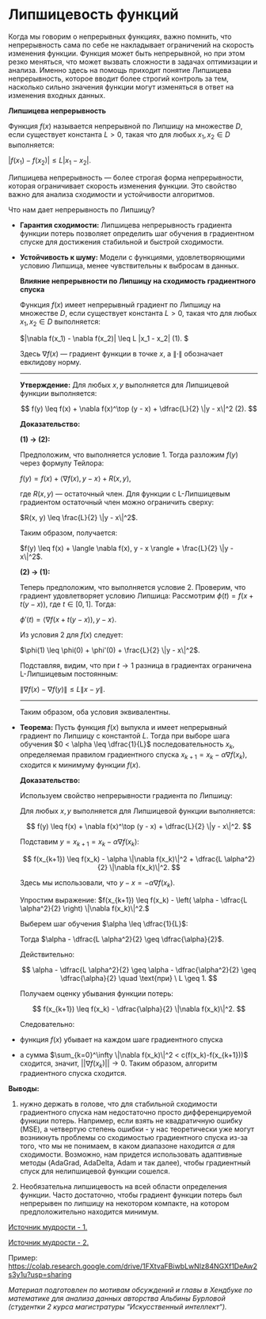 # Липшицевость функций

Когда мы говорим о непрерывных функциях, важно помнить, что непрерывность сама по себе не накладывает ограничений на скорость изменения функции. Функция может быть непрерывной, но при этом резко меняться, что может вызвать сложности в задачах оптимизации и анализа. Именно здесь на помощь приходит понятие Липшицева непрерывность, которое вводит более строгий контроль за тем, насколько сильно значения функции могут изменяться в ответ на изменения входных данных.

 

**Липшицева непрерывность**

Функция $f(x)$ называется непрерывной по Липшицу на множестве $D$, если существует константа $L>0$, такая что для любых $x_1, x_2 \in D$ выполняется:

$|f(x_1) - f(x_2)| \leq L |x_1 - x_2|.$

Липшицева непрерывность — более строгая форма непрерывности, которая ограничивает скорость изменения функции. Это свойство важно для анализа сходимости и устойчивости алгоритмов.

Что нам дает непрерывность по Липшицу?

- **Гарантия сходимости:** Липшицева непрерывность градиента функции потерь позволяет определить шаг обучения в градиентном спуске для достижения стабильной и быстрой сходимости.


- **Устойчивость к шуму:** Модели с функциями, удовлетворяющими условию Липшица, менее чувствительны к выбросам в данных.

  
  **Влияние непрерывности по Липшицу на сходимость градиентного спуска**

  Функция $f(x)$ имеет непрерывный градиент по Липшицу на множестве $D$, если существует константа $L > 0$, такая что для любых $x_1, x_2 \in D$ выполняется:

  $\|\nabla f(x_1) - \nabla f(x_2)\| \leq L \|x_1 - x_2\|    (1).  $

  Здесь $\nabla f(x)$ — градиент функции в точке $x$, а $\|\cdot\|$ обозначает евклидову норму.

  
  
  ---

  **Утверждение:** Для любых $x, y$ выполняется для Липшицевой функции выполняется:

  $$
  f(y) \leq f(x) + \nabla f(x)^\top (y - x) + \dfrac{L}{2} \|y - x\|^2   (2).
  $$

  
   **Доказательство:**

  **(1) → (2):**

  Предположим, что выполняется условие 1. Тогда разложим $f(y)$ через формулу Тейлора:

   $f(y) = f(x) + \langle \nabla f(x), y - x \rangle + R(x, y)$, 

  где $R(x,y$) — остаточный член. Для функции с L-Липшицевым градиентом остаточный член можно ограничить сверху:

   $R(x, y) \leq \frac{L}{2} \|y - x\|^2$. 

  Таким образом, получается:

   $f(y) \leq f(x) + \langle \nabla f(x), y - x \rangle + \frac{L}{2} \|y - x\|^2$. 

  **(2) → (1):**

  Теперь предположим, что выполняется условие 2. Проверим, что градиент удовлетворяет условию Липшица: Рассмотрим $\phi(t) = f(x + t (y - x))$, где $t \in [0, 1]$. Тогда:

   $\phi'(t) = \langle \nabla f(x + t(y - x)), y - x \rangle.$ 

  Из условия 2 для $f(x)$ следует:

   $\phi(1) \leq \phi(0) + \phi'(0) + \frac{L}{2} \|y - x\|^2$. 

  Подставляя, видим, что при $t \to 1$ разница в градиентах ограничена L-Липшицевым постоянным:

   $\|\nabla f(x) - \nabla f(y)\| \leq L \|x - y\|$. 

  ---

   

  Таким образом, оба условия эквивалентны.
- 
  **Теорема:** Пусть функция $f(x)$ выпукла и имеет непрерывный градиент по Липшицу с константой $L$. Тогда при выборе шага обучения $0 < \alpha \leq \dfrac{1}{L}$ последовательность ${x_k}$, определяемая правилом градиентного спуска $x_{k+1} = x_k - \alpha \nabla f(x_k)$, сходится к минимуму функции $f(x)$.

  **Доказательство:**

  Используем свойство непрерывности градиента по Липшицу:

  Для любых $x, y$ выполняется для Липшицевой функции выполняется:

  $$
  f(y) \leq f(x) + \nabla f(x)^\top (y - x) + \dfrac{L}{2} \|y - x\|^2.
  $$

  Подставим $y = x_{k+1} = x_k - \alpha \nabla f(x_k)$:

  $$
  f(x_{k+1}) \leq f(x_k) - \alpha \|\nabla f(x_k)\|^2 + \dfrac{L \alpha^2}{2} \|\nabla f(x_k)\|^2.  
  $$

  Здесь мы использовали, что $y - x = -\alpha \nabla f(x_k)$.

  Упростим выражение: $f(x_{k+1}) \leq f(x_k) - \left( \alpha - \dfrac{L \alpha^2}{2} \right) \|\nabla f(x_k)\|^2.$

  Выберем шаг обучения $\alpha \leq \dfrac{1}{L}$:

  Тогда $\alpha - \dfrac{L \alpha^2}{2} \geq \dfrac{\alpha}{2}$.

  Действительно:

  $$
  \alpha - \dfrac{L \alpha^2}{2} \geq \alpha - \dfrac{\alpha^2}{2} \geq \dfrac{\alpha}{2} \quad \text{при} \ L \geq 1.
  $$

  Получаем оценку убывания функции потерь:

  $$
   f(x_{k+1}) \leq f(x_k) - \dfrac{\alpha}{2} \|\nabla f(x_k)\|^2.
  $$

  Следовательно:
-  функция $f(x)$ убывает на каждом шаге градиентного спуска
- а сумма $\sum_{k=0}^\infty \|\nabla f(x_k)\|^2 < c(f(x_k)-f(x_{k+1}))$ сходится, значит, $||\nabla f(x_k)||\to 0$. Таким образом, алгоритм градиентного спуска сходится.


**Выводы:** 

1) нужно держать в голове, что для стабильной сходимости градиентного спуска нам недостаточно просто дифференцируемой функции потерь. Например, если взять не квадратичную ошибку (MSE), а четвертую степень ошибки - у нас теоретически уже могут возникнуть проблемы со сходимостью градиентного спуска из-за того, что мы не понимаем, в каком диапазоне находится $\alpha$ для сходимости. Возможно, нам придется использовать адаптивные методы (AdaGrad, AdaDelta, Adam и так далее), чтобы градиентный спуск для нелипшицевой функции сошелся.

2) Необязательна липшицевость на всей области определения функции. Часто достаточно, чтобы градиент функции потерь был непрерывен по липшицу на некотором компакте, на котором предположительно находится минимум.


[Источник мудрости - 1.](http://www.machinelearning.ru/wiki/images/archive/3/34/20140423115800!Rodomanov-fast-gradient-methods.pdf)

[Источник мудрости - 2.](https://education.yandex.ru/handbook/ml/article/shodimost-sgd) 


Пример: <https://colab.research.google.com/drive/1FXtvaFBiwbLwNIz84NGXf1DeAw2s3y1u?usp=sharing> 


*Материал подготовлен по мотивам обсуждений и главы в Хендбуке по математике для анализа данных авторства Альбины Бурловой (студентки 2 курса магистратуры “Искусственный интеллект“).*
